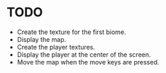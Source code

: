 # TODO #

+ Create the texture for the first biome.
+ Display the map.
+ Create the player textures.
+ Display the player at the center of the screen.
+ Move the map when the move keys are pressed.
